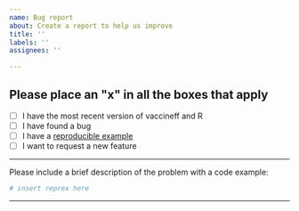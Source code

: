 ```yaml
---
name: Bug report
about: Create a report to help us improve
title: ''
labels: ''
assignees: ''

---
```


Please place an "x" in all the boxes that apply
---------------------------------------------

- [ ] I have the most recent version of vaccineff and R
- [ ] I have found a bug
- [ ] I have a [reproducible example](http://reprex.tidyverse.org/articles/reprex-dos-and-donts.html)
- [ ] I want to request a new feature

--------

Please include a brief description of the problem with a code example:

```r
# insert reprex here
```

--------
